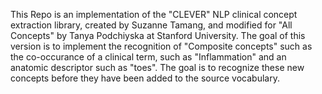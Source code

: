 This Repo is an implementation of the "CLEVER" NLP clinical concept extraction library, created by Suzanne Tamang, and modified for "All Concepts"
by Tanya Podchiyska at Stanford University.  The goal of this version is to implement the recognition of "Composite concepts" such as the co-occurance
of a clinical term, such as "Inflammation" and an anatomic descriptor such as "toes".  The goal is to recognize these new concepts before
they have been added to the source vocabulary.
